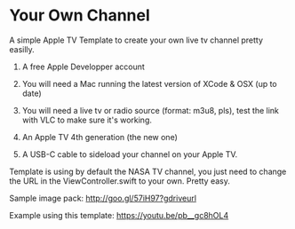 # Your Own Channel

A simple Apple TV Template to create your own live tv channel pretty easilly.

1) A free Apple Developper account

2) You will need a Mac running the latest version of XCode & OSX (up to date)

3) You will need a live tv or radio source (format: m3u8, pls), test the link with VLC to make sure it's working.

4) An Apple TV 4th generation (the new one)

5) A USB-C cable to sideload your channel on your Apple TV.

Template is using by default the NASA TV channel, you just need to change the URL in the ViewController.swift to
your own.  Pretty easy.

Sample image pack: http://goo.gl/57iH97?gdriveurl

Example using this template: https://youtu.be/pb__gc8hOL4



